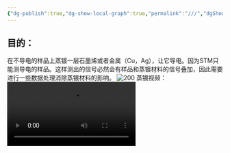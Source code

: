 ```yaml
---
{"dg-publish":true,"dg-show-local-graph":true,"permalink":"///","dgShowLocalGraph":true,"dgPassFrontmatter":true}
---
```


## 目的：
在不导电的样品上蒸镀一层石墨烯或者金属（Cu，Ag），让它导电。因为STM只能测导电的样品。这样测出的信号必然会有样品和蒸镀材料的信号叠加，因此需要进行一些数据处理消除蒸镀材料的影响。
![200](/img/user/素材/1690425823207.jpg)
蒸镀视频：
![](../素材/ba61349cb11832dce065bc0b60ab9e93.mp4)

